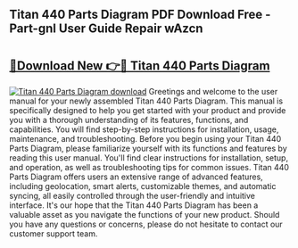 ## Titan 440 Parts Diagram PDF Download Free - Part-gnl User Guide Repair wAzcn

# <h2><a href="http://dfo0n9.blite.top/?on=Titan+440+Parts+Diagram">🔗Download New 👉🔴 Titan 440 Parts Diagram</a></h2>

[![Titan 440 Parts Diagram download](https://i.imgur.com/lujVjoI.png)](http://dfo0n9.blite.top/?on=Titan+440+Parts+Diagram)
Greetings and welcome to the user manual for your newly assembled Titan 440 Parts Diagram. This manual is specifically designed to help you get started with your product and provide you with a thorough understanding of its features, functions, and capabilities. You will find step-by-step instructions for installation, usage, maintenance, and troubleshooting. Before you begin using your Titan 440 Parts Diagram, please familiarize yourself with its functions and features by reading this user manual. You'll find clear instructions for installation, setup, and operation, as well as troubleshooting tips for common issues. Titan 440 Parts Diagram offers users an extensive range of advanced features, including geolocation, smart alerts, customizable themes, and automatic syncing, all easily controlled through the user-friendly and intuitive interface. It's our hope that the Titan 440 Parts Diagram has been a valuable asset as you navigate the functions of your new product. Should you have any questions or concerns, please do not hesitate to contact our customer support team.
